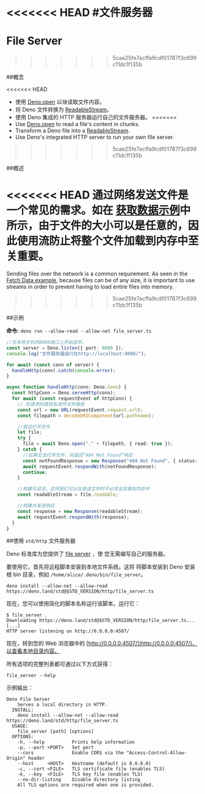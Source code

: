 <<<<<<< HEAD
#文件服务器
=======
# File Server
>>>>>>> 5cae25fe7acffa9cdf01787f3c699c11dc1f135b

##概念

<<<<<<< HEAD
- 使用 [Deno.open](/api?s=Deno.open) 以块读取文件内容。
- 将 Deno 文件转换为
  [ReadableStream](https://developer.mozilla.org/en-US/docs/Web/API/ReadableStream)。
- 使用 Deno 集成的 HTTP 服务器运行自己的文件服务器。
=======
- Use [Deno.open](/api?s=Deno.open) to read a file's content in chunks.
- Transform a Deno file into a
  [ReadableStream](https://developer.mozilla.org/en-US/docs/Web/API/ReadableStream).
- Use Deno's integrated HTTP server to run your own file server.
>>>>>>> 5cae25fe7acffa9cdf01787f3c699c11dc1f135b

##概述

<<<<<<< HEAD
通过网络发送文件是一个常见的需求。如在
[获取数据示例](./fetch_data.md)中所示，由于文件的大小可以是任意的，因此使用流防止将整个文件加载到内存中至关重要。
=======
Sending files over the network is a common requirement. As seen in the
[Fetch Data example](./fetch_data.md), because files can be of any size, it is
important to use streams in order to prevent having to load entire files into
memory.
>>>>>>> 5cae25fe7acffa9cdf01787f3c699c11dc1f135b

##示例

**命令:** `deno run --allow-read --allow-net file_server.ts`

```ts
//在本地主机的8080端口上开始监听。
const server = Deno.listen({ port: 8080 });
console.log("文件服务器运行在http://localhost:8080/");

for await (const conn of server) {
  handleHttp(conn).catch(console.error);
}

async function handleHttp(conn: Deno.Conn) {
  const httpConn = Deno.serveHttp(conn);
  for await (const requestEvent of httpConn) {
    // 将请求的路径名用作文件路径
    const url = new URL(requestEvent.request.url);
    const filepath = decodeURIComponent(url.pathname);

    //尝试打开文件
    let file;
    try {
      file = await Deno.open("." + filepath, { read: true });
    } catch {
      //如果无法打开文件，则返回“404 Not Found”响应
      const notFoundResponse = new Response("404 Not Found", { status: 404 });
      await requestEvent.respondWith(notFoundResponse);
      continue;
    }

    //构建可读流，这样我们可以在发送文件时不必完全加载到内存中
    const readableStream = file.readable;

    //构建并发送响应
    const response = new Response(readableStream);
    await requestEvent.respondWith(response);
  }
}
```

##使用 `std/http` 文件服务器

Deno 标准库为您提供了
[file server](https://deno.land/std@$STD_VERSION/http/file_server.ts) ，使
您无需编写自己的服务器。

要使用它，首先将远程脚本安装到本地文件系统。这将 将脚本安装到 Deno 安装根 bin
目录，例如 `/home/alice/.deno/bin/file_server`。

```shell
deno install --allow-net --allow-read https://deno.land/std@$STD_VERSION/http/file_server.ts
```

现在，您可以使用简化的脚本名称运行该脚本。运行它：

```shell
$ file_server .
Downloading https://deno.land/std@$STD_VERSION/http/file_server.ts...
[...]
HTTP server listening on http://0.0.0.0:4507/
```

现在，转到您的 Web 浏览器中的
[http://0.0.0.0:4507/](http://0.0.0.0:4507/)，以查看本地目录内容。

所有选项的完整列表都可通过以下方式获得：

```shell
file_server --help
```

示例输出：

```
Deno File Server
    Serves a local directory in HTTP.
  INSTALL:
    deno install --allow-net --allow-read https://deno.land/std/http/file_server.ts
  USAGE:
    file_server [path] [options]
  OPTIONS:
    -h, --help          Prints help information
    -p, --port <PORT>   Set port
    --cors              Enable CORS via the "Access-Control-Allow-Origin" header
    --host     <HOST>   Hostname (default is 0.0.0.0)
    -c, --cert <FILE>   TLS certificate file (enables TLS)
    -k, --key  <FILE>   TLS key file (enables TLS)
    --no-dir-listing    Disable directory listing
    All TLS options are required when one is provided.
```
